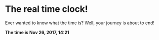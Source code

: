 # The real time clock!

Ever wanted to know what the time is? Well, your journey is about to end!

**The time is Nov 26, 2017, 14:21**